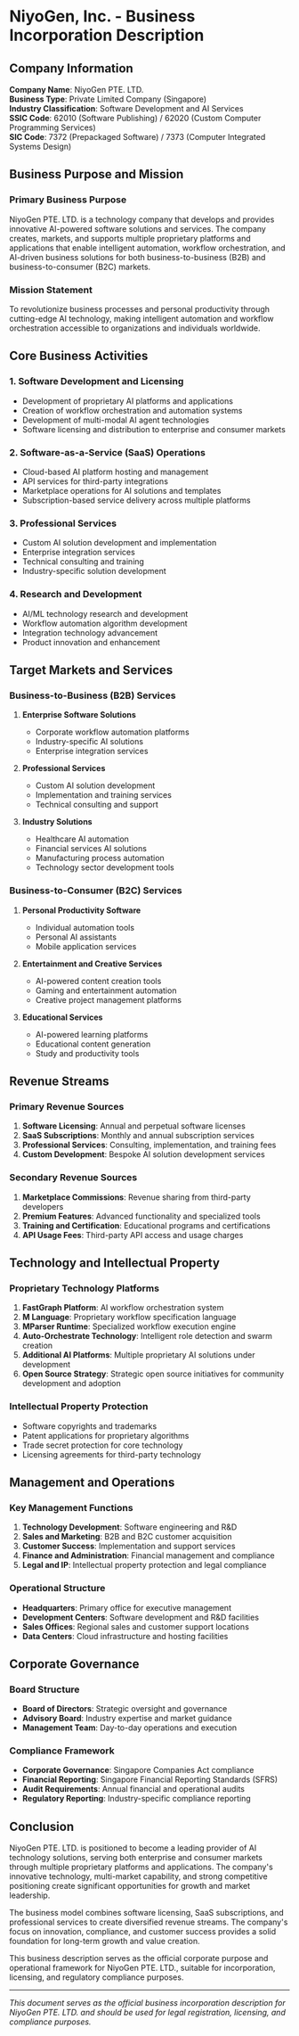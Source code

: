 # NiyoGen, Inc. - Business Incorporation Description

## Company Information

**Company Name**: NiyoGen PTE. LTD.  
**Business Type**: Private Limited Company (Singapore)  
**Industry Classification**: Software Development and AI Services  
**SSIC Code**: 62010 (Software Publishing) / 62020 (Custom Computer Programming Services)  
**SIC Code**: 7372 (Prepackaged Software) / 7373 (Computer Integrated Systems Design)

## Business Purpose and Mission

### Primary Business Purpose
NiyoGen PTE. LTD. is a technology company that develops and provides innovative AI-powered software solutions and services. The company creates, markets, and supports multiple proprietary platforms and applications that enable intelligent automation, workflow orchestration, and AI-driven business solutions for both business-to-business (B2B) and business-to-consumer (B2C) markets.

### Mission Statement
To revolutionize business processes and personal productivity through cutting-edge AI technology, making intelligent automation and workflow orchestration accessible to organizations and individuals worldwide.

## Core Business Activities

### 1. Software Development and Licensing
- Development of proprietary AI platforms and applications
- Creation of workflow orchestration and automation systems
- Development of multi-modal AI agent technologies
- Software licensing and distribution to enterprise and consumer markets

### 2. Software-as-a-Service (SaaS) Operations
- Cloud-based AI platform hosting and management
- API services for third-party integrations
- Marketplace operations for AI solutions and templates
- Subscription-based service delivery across multiple platforms

### 3. Professional Services
- Custom AI solution development and implementation
- Enterprise integration services
- Technical consulting and training
- Industry-specific solution development

### 4. Research and Development
- AI/ML technology research and development
- Workflow automation algorithm development
- Integration technology advancement
- Product innovation and enhancement

## Target Markets and Services

### Business-to-Business (B2B) Services
1. **Enterprise Software Solutions**
   - Corporate workflow automation platforms
   - Industry-specific AI solutions
   - Enterprise integration services

2. **Professional Services**
   - Custom AI solution development
   - Implementation and training services
   - Technical consulting and support

3. **Industry Solutions**
   - Healthcare AI automation
   - Financial services AI solutions
   - Manufacturing process automation
   - Technology sector development tools

### Business-to-Consumer (B2C) Services
1. **Personal Productivity Software**
   - Individual automation tools
   - Personal AI assistants
   - Mobile application services

2. **Entertainment and Creative Services**
   - AI-powered content creation tools
   - Gaming and entertainment automation
   - Creative project management platforms

3. **Educational Services**
   - AI-powered learning platforms
   - Educational content generation
   - Study and productivity tools

## Revenue Streams

### Primary Revenue Sources
1. **Software Licensing**: Annual and perpetual software licenses
2. **SaaS Subscriptions**: Monthly and annual subscription services
3. **Professional Services**: Consulting, implementation, and training fees
4. **Custom Development**: Bespoke AI solution development services

### Secondary Revenue Sources
1. **Marketplace Commissions**: Revenue sharing from third-party developers
2. **Premium Features**: Advanced functionality and specialized tools
3. **Training and Certification**: Educational programs and certifications
4. **API Usage Fees**: Third-party API access and usage charges

## Technology and Intellectual Property

### Proprietary Technology Platforms
1. **FastGraph Platform**: AI workflow orchestration system
2. **M Language**: Proprietary workflow specification language
3. **MParser Runtime**: Specialized workflow execution engine
4. **Auto-Orchestrate Technology**: Intelligent role detection and swarm creation
5. **Additional AI Platforms**: Multiple proprietary AI solutions under development
6. **Open Source Strategy**: Strategic open source initiatives for community development and adoption

### Intellectual Property Protection
- Software copyrights and trademarks
- Patent applications for proprietary algorithms
- Trade secret protection for core technology
- Licensing agreements for third-party technology




## Management and Operations

### Key Management Functions
1. **Technology Development**: Software engineering and R&D
2. **Sales and Marketing**: B2B and B2C customer acquisition
3. **Customer Success**: Implementation and support services
4. **Finance and Administration**: Financial management and compliance
5. **Legal and IP**: Intellectual property protection and legal compliance

### Operational Structure
- **Headquarters**: Primary office for executive management
- **Development Centers**: Software development and R&D facilities
- **Sales Offices**: Regional sales and customer support locations
- **Data Centers**: Cloud infrastructure and hosting facilities



## Corporate Governance

### Board Structure
- **Board of Directors**: Strategic oversight and governance
- **Advisory Board**: Industry expertise and market guidance
- **Management Team**: Day-to-day operations and execution

### Compliance Framework
- **Corporate Governance**: Singapore Companies Act compliance
- **Financial Reporting**: Singapore Financial Reporting Standards (SFRS)
- **Audit Requirements**: Annual financial and operational audits
- **Regulatory Reporting**: Industry-specific compliance reporting






## Conclusion

NiyoGen PTE. LTD. is positioned to become a leading provider of AI technology solutions, serving both enterprise and consumer markets through multiple proprietary platforms and applications. The company's innovative technology, multi-market capability, and strong competitive positioning create significant opportunities for growth and market leadership.

The business model combines software licensing, SaaS subscriptions, and professional services to create diversified revenue streams. The company's focus on innovation, compliance, and customer success provides a solid foundation for long-term growth and value creation.

This business description serves as the official corporate purpose and operational framework for NiyoGen PTE. LTD., suitable for incorporation, licensing, and regulatory compliance purposes.

---

*This document serves as the official business incorporation description for NiyoGen PTE. LTD. and should be used for legal registration, licensing, and compliance purposes.* 